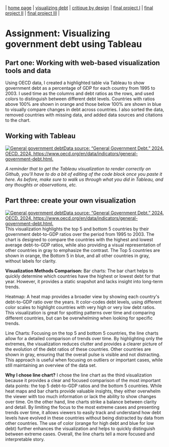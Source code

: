 | [home page](https://cmustudent.github.io/tswd-portfolio-templates/) | [visualizing debt](visualizing-government-debt) | [critique by design](critique-by-design) | [final project I](final-project-part-one) | [final project II](final-project-part-two) | [final project III](final-project-part-three) |

# Assignment: Visualizing government debt using Tableau

## Part one: Working with web-based visualization tools and data

Using OECD data, I created a highlighted table via Tableau to show government debt as a percentage of GDP for each country from 1995 to 2003. I used time as the columns and debt ratios as the rows, and used colors to distinguish between different debt levels. Countries with ratios above 100% are shown in orange and those below 100% are shown in blue to visually compare changes in debt across countries. I also sorted the data, removed countries with missing data, and added data sources and citations to the chart.


## Working with Tableau

<div class='tableauPlaceholder' id='viz1725776412702' style='position: relative'><noscript><a href='#'><img alt='General government debtData source: “General Government Debt.” 2024. OECD. 2024. https:&#47;&#47;www.oecd.org&#47;en&#47;data&#47;indicators&#47;general-government-debt.html.‌ ' src='https:&#47;&#47;public.tableau.com&#47;static&#47;images&#47;Bo&#47;Book1_17257743426070&#47;Generalgovernmentdebt&#47;1_rss.png' style='border: none' /></a></noscript><object class='tableauViz' style='display:none;'>
        <param name='host_url' value='https%3A%2F%2Fpublic.tableau.com%2F' />
        <param name='embed_code_version' value='3' />
        <param name='site_root' value='' />
        <param name='name' value='Book1_17257743426070&#47;Generalgovernmentdebt' />
        <param name='tabs' value='no' />
        <param name='toolbar' value='yes' />
        <param name='static_image' value='https:&#47;&#47;public.tableau.com&#47;static&#47;images&#47;Bo&#47;Book1_17257743426070&#47;Generalgovernmentdebt&#47;1.png' />
        <param name='animate_transition' value='yes' />
        <param name='display_static_image' value='yes' />
        <param name='display_spinner' value='yes' />
        <param name='display_overlay' value='yes' />
        <param name='display_count' value='yes' />
        <param name='language' value='en-US' />
        <param name='filter' value='publish=yes' />
    </object></div>
<script type='text/javascript'>
    var divElement = document.getElementById('viz1725776412702');
    var vizElement = divElement.getElementsByTagName('object')[0];
    vizElement.style.width = '100%';
    vizElement.style.height = (divElement.offsetWidth * 0.75) + 'px';
    var scriptElement = document.createElement('script');
    scriptElement.src = 'https://public.tableau.com/javascripts/api/viz_v1.js';
    vizElement.parentNode.insertBefore(scriptElement, vizElement);
</script>

_A reminder that to get the Tableau visualization to render correctly on Github, you'll have to do a bit of editing of the code block once you paste it here.  As before, make sure to walk us through what you did in Tableau, and any thoughts or observations, etc._

## Part three: create your own visualization

<div class='tableauPlaceholder' id='viz1725830691308' style='position: relative'><noscript><a href='#'><img alt='General government debtData source: “General Government Debt.” 2024. OECD. 2024. https:&#47;&#47;www.oecd.org&#47;en&#47;data&#47;indicators&#47;general-government-debt.html.‌ ' src='https:&#47;&#47;public.tableau.com&#47;static&#47;images&#47;ho&#47;homework1_17258303072560&#47;Generalgovernmentdebt&#47;1_rss.png' style='border: none' /></a></noscript><object class='tableauViz' style='display:none;'>
        <param name='host_url' value='https%3A%2F%2Fpublic.tableau.com%2F' />
        <param name='embed_code_version' value='3' />
        <param name='site_root' value='' />
        <param name='name' value='homework1_17258303072560&#47;Generalgovernmentdebt' />
        <param name='tabs' value='no' />
        <param name='toolbar' value='yes' />
        <param name='static_image' value='https:&#47;&#47;public.tableau.com&#47;static&#47;images&#47;ho&#47;homework1_17258303072560&#47;Generalgovernmentdebt&#47;1.png' />
        <param name='animate_transition' value='yes' />
        <param name='display_static_image' value='yes' />
        <param name='display_spinner' value='yes' />
        <param name='display_overlay' value='yes' />
        <param name='display_count' value='yes' />
        <param name='language' value='en-US' />
        <param name='filter' value='publish=yes' />
    </object></div>
<script type='text/javascript'>
    var divElement = document.getElementById('viz1725830691308');
    var vizElement = divElement.getElementsByTagName('object')[0];
    vizElement.style.width = '100%';
    vizElement.style.height = (divElement.offsetWidth * 0.75) + 'px';
    var scriptElement = document.createElement('script');
    scriptElement.src = 'https://public.tableau.com/javascripts/api/viz_v1.js';
    vizElement.parentNode.insertBefore(scriptElement, vizElement);
</script>
This visualization highlights the top 5 and bottom 5 countries by their government debt-to-GDP ratios over the period from 1995 to 2003. The chart is designed to compare the countries with the highest and lowest average debt-to-GDP ratios, while also providing a visual representation of other countries in gray to emphasize the contrast. The Top 5 countries are shown in orange, the Bottom 5 in blue, and all other countries in gray, without labels for clarity.

**Visualization Methods Comparison:**
Bar charts:
The bar chart helps to quickly determine which countries have the highest or lowest debt for that year. However, it provides a static snapshot and lacks insight into long-term trends.

Heatmap:
A heat map provides a broader view by showing each country's debt-to-GDP ratio over the years. It color-codes debt levels, using different color scales to highlight countries with very high or very low debt ratios. This visualization is great for spotting patterns over time and comparing different countries, but can be overwhelming when looking for specific trends.

Line Charts:
Focusing on the top 5 and bottom 5 countries, the line charts allow for a detailed comparison of trends over time. By highlighting only the extremes, the visualization reduces clutter and provides a clearer picture of the evolution of the debt ratios of these countries. Other countries are shown in gray, ensuring that the overall pulse is visible and not distracting. This approach is useful when focusing on outliers or important cases, while still maintaining an overview of the data set.

**Why I chose line chart?**
I chose the line chart as the third visualization because it provides a clear and focused comparison of the most important data points: the top 5 debt-to-GDP ratios and the bottom 5 countries. While heat maps and bar charts provide valuable insights, they either overwhelm the viewer with too much information or lack the ability to show changes over time. On the other hand, line charts strike a balance between clarity and detail. By limiting the focus to the most extreme cases and presenting trends over time, it allows viewers to easily track and understand how debt levels have evolved in these countries without being distracted by data from other countries. The use of color (orange for high debt and blue for low debt) further enhances the visualization and helps to quickly distinguish between extreme cases. Overall, the line charts tell a more focused and interpretable story.
